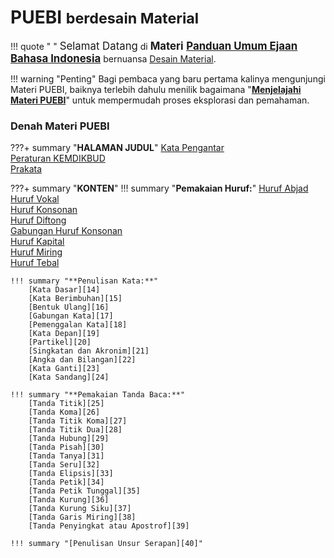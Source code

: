 

# PUEBI <small>berdesain Material</small>

!!! quote " "
    <big>Selamat Datang</big> di <big>**Materi** [**Panduan Umum Ejaan Bahasa Indonesia**][1]</big> bernuansa [Desain Material][2].

!!! warning "Penting"
    Bagi pembaca yang baru pertama kalinya mengunjungi Materi PUEBI, baiknya terlebih dahulu menilik bagaimana "[**Menjelajahi Materi PUEBI**][41]" untuk mempermudah proses eksplorasi dan pemahaman.

### Denah Materi PUEBI

???+ summary "**HALAMAN JUDUL**"
    [Kata Pengantar][3]  
    [Peraturan KEMDIKBUD][4]  
    [Prakata][5]

???+ summary "**KONTEN**"
    !!! summary "**Pemakaian Huruf:**"
        [Huruf Abjad][6]  
        [Huruf Vokal][7]  
        [Huruf Konsonan][8]  
        [Huruf Diftong][9]  
        [Gabungan Huruf Konsonan][10]  
        [Huruf Kapital][11]  
        [Huruf Miring][12]  
        [Huruf Tebal][13]

    !!! summary "**Penulisan Kata:**"
        [Kata Dasar][14]  
        [Kata Berimbuhan][15]  
        [Bentuk Ulang][16]  
        [Gabungan Kata][17]  
        [Pemenggalan Kata][18]  
        [Kata Depan][19]  
        [Partikel][20]  
        [Singkatan dan Akronim][21]  
        [Angka dan Bilangan][22]  
        [Kata Ganti][23]  
        [Kata Sandang][24]

    !!! summary "**Pemakaian Tanda Baca:**"
        [Tanda Titik][25]  
        [Tanda Koma][26]  
        [Tanda Titik Koma][27]  
        [Tanda Titik Dua][28]  
        [Tanda Hubung][29]  
        [Tanda Pisah][30]  
        [Tanda Tanya][31]  
        [Tanda Seru][32]  
        [Tanda Elipsis][33]  
        [Tanda Petik][34]  
        [Tanda Petik Tunggal][35]  
        [Tanda Kurung][36]  
        [Tanda Kurung Siku][37]  
        [Tanda Garis Miring][38]  
        [Tanda Penyingkat atau Apostrof][39]

    !!! summary "[Penulisan Unsur Serapan][40]"

<!--- ~~~~~~~~~ --->
<!--- Bagian tautan --->
<!--- ~~~~~~~~~ --->

  [1]: https://id.wikipedia.org/wiki/Ejaan_Bahasa_Indonesia
  [2]: https://id.wikipedia.org/wiki/Desain_material

<!--- **HALAMAN JUDUL** --->
  [3]: pengantar/index.md
  [4]: kemdikbud/index.md
  [5]: prakata/index.md

<!--- **KONTEN** --->
<!------ **Pemakaian Huruf:** --->
  [6]: huruf/huruf-abjad/index.md
  [7]: huruf/huruf-vokal/index.md
  [8]: huruf/huruf-konsonan/index.md
  [9]: huruf/huruf-diftong/index.md
  [10]: huruf/gabungan-huruf-konsonan/index.md
  [11]: huruf/huruf-kapital/index.md
  [12]: huruf/huruf-miring/index.md
  [13]: huruf/huruf-tebal/index.md

<!------ *Penulisan Kata:** --->
  [14]: kata/kata-dasar/index.md
  [15]: kata/kata-berimbuhan/index.md
  [16]: kata/bentuk-ulang/index.md
  [17]: kata/gabungan-kata/index.md
  [18]: kata/pemenggalan-kata/index.md
  [19]: kata/kata-depan/index.md
  [20]: kata/partikel/index.md
  [21]: kata/singkatan-dan-akronim/index.md
  [22]: kata/angka-dan-bilangan/index.md
  [23]: kata/kata-ganti/index.md
  [24]: kata/kata-sandang/index.md

<!------ **Pemakaian Tanda Baca:** --->
  [25]: tanda-baca/tanda-titik/index.md
  [26]: tanda-baca/tanda-koma/index.md
  [27]: tanda-baca/tanda-titik-koma/index.md
  [28]: tanda-baca/tanda-titik-dua/index.md
  [29]: tanda-baca/tanda-hubung/index.md
  [30]: tanda-baca/tanda-pisah/index.md
  [31]: tanda-baca/tanda-tanya/index.md
  [32]: tanda-baca/tanda-seru/index.md
  [33]: tanda-baca/tanda-elipsis/index.md
  [34]: tanda-baca/tanda-petik/index.md
  [35]: tanda-baca/tanda-petik-tunggal/index.md
  [36]: tanda-baca/tanda-kurung/index.md
  [37]: tanda-baca/tanda-kurung-siku/index.md
  [38]: tanda-baca/tanda-garis-miring/index.md
  [39]: tanda-baca/tanda-penyingkat-atau-apostrof/index.md


<!--- Penulisan Unsur Serapan --->
  [40]: unsur-serapan/index.md

  [41]: profil/penjelajahan/index.md

